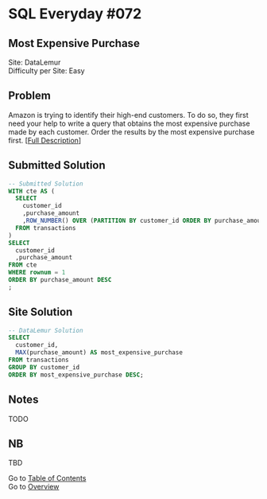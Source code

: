 # SQL Everyday \#072

## Most Expensive Purchase

Site: DataLemur\
Difficulty per Site: Easy

## Problem

Amazon is trying to identify their high-end customers. To do so, they first need your help to write a query that obtains the most expensive purchase made by each customer. Order the results by the most expensive purchase first. [[Full Description](https://datalemur.com/questions/most-expensive-purchase)]

## Submitted Solution

```sql
-- Submitted Solution
WITH cte AS (
  SELECT
    customer_id
    ,purchase_amount
    ,ROW_NUMBER() OVER (PARTITION BY customer_id ORDER BY purchase_amount DESC) AS rownum
  FROM transactions
)
SELECT
  customer_id
  ,purchase_amount
FROM cte 
WHERE rownum = 1
ORDER BY purchase_amount DESC
;
```

## Site Solution

```sql
-- DataLemur Solution 
SELECT 
  customer_id, 
  MAX(purchase_amount) AS most_expensive_purchase
FROM transactions
GROUP BY customer_id
ORDER BY most_expensive_purchase DESC;
```

## Notes

TODO

## NB

TBD

Go to [Table of Contents](/README.md#contents)\
Go to [Overview](/README.md)
